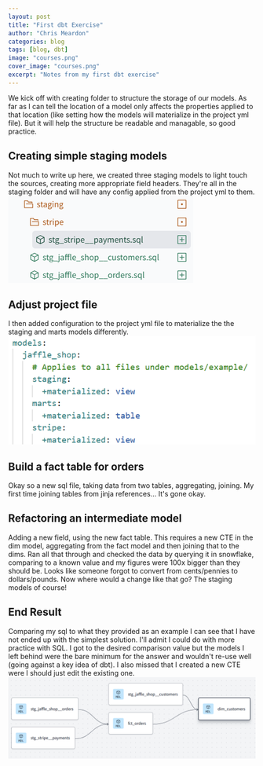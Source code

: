 ```yaml
---
layout: post
title: "First dbt Exercise"
author: "Chris Meardon"
categories: blog
tags: [blog, dbt]
image: "courses.png"
cover_image: "courses.png"
excerpt: "Notes from my first dbt exercise"
---
```


We kick off with creating folder to structure the storage of our models. As far as I can tell the location of a model only affects the properties applied to that location (like setting how the models will materialize in the project yml file). But it will help the structure be readable and managable, so good practice.

## Creating simple staging models

Not much to write up here, we created three staging models to light touch the sources, creating more appropriate field headers. They're all in the staging folder and will have any config applied from the project yml to them.
![Staging](/assets/img/staging-image.png)

## Adjust project file

I then added configuration to the project yml file to materialize the the staging and marts models differently.
![Project Config](/assets/img/project-config.png)

## Build a fact table for orders

Okay so a new sql file, taking data from two tables, aggregating, joining. My first time joining tables from jinja references... It's gone okay.

## Refactoring an intermediate model

Adding a new field, using the new fact table. This requires a new CTE in the dim model, aggregating from the fact model and then joining that to the dims. Ran all that through and checked the data by querying it in snowflake, comparing to a known value and my figures were 100x bigger than they should be. Looks like someone forgot to convert from cents/pennies to dollars/pounds. Now where would a change like that go? The staging models of course!

## End Result

Comparing my sql to what they provided as an example I can see that I have not ended up with the simplest solution. I'll admit I could do with more practice with SQL. I got to the desired comparison value but the models I left behind were the bare minimum for the answer and wouldn't re-use well (going against a key idea of dbt). I also missed that I created a new CTE were I should just edit the existing one.
![Lineage](/assets/img/example-lineage.png)
